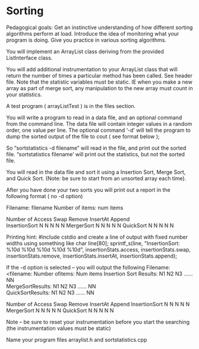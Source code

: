 # Sorting
Pedagogical goals:
Get an instinctive understanding of how different sorting algorithms perform at load. 
Introduce the idea of monitoring what your program is doing. 
Give you practice in various sorting algorithms. 

You will implement an ArrayList class deriving from the provided ListInterface class.   

You will add additional instrumentation to your ArrayList class that will return the number of times a particular method has been called.  See header file.  Note that the statistic variables must be static.  IE when you make a new array as part of merge sort, any manipulation to the new array must count in your statistics. 

A test program ( arrayListTest ) is in the files section. 

You will write a program to read in a data file, and an optional command from the command line.   The data file will contain integer values in a random order, one value per line.  The optional command ‘-d’ will tell the program to dump the sorted output of the file to cout ( see format below );  

So “sortstatistics -d filename” will read in the file, and print out the sorted file.  “sortstatistics filename’ will print out the statistics, but not the sorted file. 

You will read in the data file and sort it using a Insertion Sort, Merge Sort, and Quick Sort.  (Note: be sure to start from an unsorted array each time).


After you have done your two sorts you will print out a report in the following format ( no -d option)

Filename: filename
Number of items: num items

Number of		Access		Swap	  Remove	  InsertAt		Append<br>
InsertionSort		N		   N		   N		      N		   N
MergerSort		   N		   N		   N		      N		   N
QuickSort		   N		   N		   N		      N		   N

Printing hint: 
 #include cstdio and create a line of output with fixed number widths using something like
char line[80];
sprintf_s(line, "InsertionSort: %10d %10d %10d %10d %10d", insertionStats.access, insertionStats.swap, insertionStats.remove, insertionStats.insertAt, insertionStats.append);

If the -d option is selected – you will output the following 
Filename: <filename:
Number ofitems: Num items
Insertion Sort Results:
N1 N2 N3   …… NN     
MergeSortResults:
N1 N2 N3   …… NN     
QuickSortResults:
N1 N2 N3   …… NN     

Number of		Access		Swap	  Remove	  InsertAt		Append
InsertionSort		N		   N		   N		      N		   N
MergerSort		   N		   N		   N		      N		   N
QuickSort		   N		   N		   N		      N		   N


Note – be sure to reset your instrumentation before you start the searching (the instrumentation values must be static) 


Name your program files arraylist.h and sortstatistics.cpp

